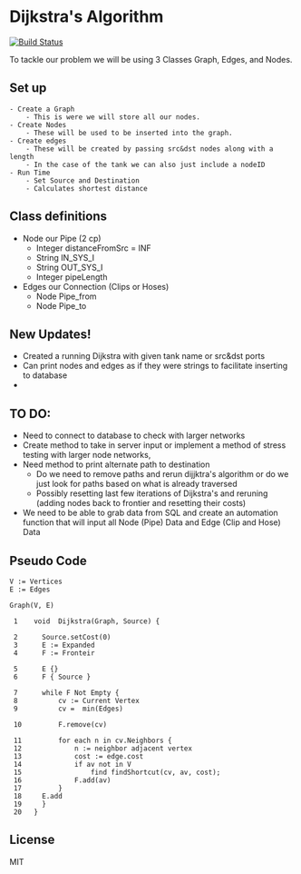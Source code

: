 # Dijkstra's Algorithm

[![Build Status](https://travis-ci.org/joemccann/dillinger.svg?branch=master)]()

To tackle our problem we will be using 3 Classes Graph, Edges, and Nodes.
## Set up
    - Create a Graph
        - This is were we will store all our nodes.
    - Create Nodes
        - These will be used to be inserted into the graph.
    - Create edges 
        - These will be created by passing src&dst nodes along with a length
        - In the case of the tank we can also just include a nodeID
    - Run Time
        - Set Source and Destination
        - Calculates shortest distance

## Class definitions
- Node our Pipe (2 cp)
    - Integer distanceFromSrc = INF
    - String IN_SYS_I
    - String OUT_SYS_I
    - Integer pipeLength
- Edges our Connection (Clips or Hoses)
    - Node Pipe_from
    - Node Pipe_to

## New Updates!
  - Created a running Dijkstra with given tank name or src&dst ports
  - Can print nodes and edges as if they were strings to facilitate inserting to database
  - 

## TO DO:
  - Need to connect to database to check with larger networks
  - Create method to take in server input or implement a method of stress testing with larger node networks, 
  - Need method to print alternate path to destination
    - Do we need to remove paths and rerun dijjktra's algorithm or do we just look for paths based on what is already traversed 
    - Possibly resetting last few iterations of Dijkstra's and reruning (adding nodes back to frontier and resetting their costs)   
  - We need to be able to grab data from SQL and create an automation function that will input all Node (Pipe) Data and Edge (Clip and Hose) Data


## Pseudo Code
```
V := Vertices
E := Edges

Graph(V, E)

 1    void  Dijkstra(Graph, Source) {
 
 2      Source.setCost(0)
 3      E := Expanded
 4      F := Fronteir
 
 5      E {}
 6      F { Source }
 
 7      while F Not Empty {
 8          cv := Current Vertex 
 9          cv =  min(Edges)
 
 10         F.remove(cv)
 
 11         for each n in cv.Neighbors {
 12             n := neighbor adjacent vertex
 13             cost := edge.cost
 14             if av not in V
 15                 find findShortcut(cv, av, cost);
 16             F.add(av)
 17         }
 18     E.add
 19     }
 20   }

```

License
----

MIT

[//]: # (These are reference links used in the body of this note and get stripped out when the markdown processor does its job. There is no need to format nicely because it shouldn't be seen. Thanks SO - http://stackoverflow.com/questions/4823468/store-comments-in-markdown-syntax)
